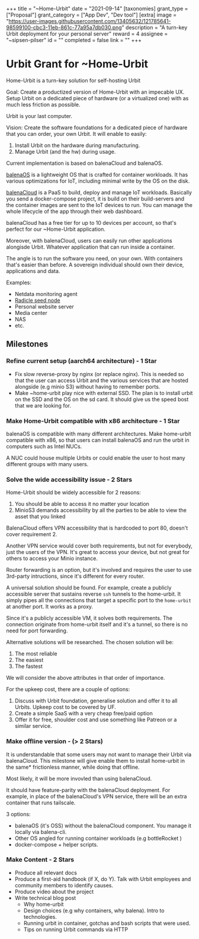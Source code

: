 +++
title = "~Home-Urbit"
date = "2021-09-14"
[taxonomies]
grant_type = ["Proposal"]
grant_category = ["App Dev", "Dev tool"]
[extra]
image = "https://user-images.githubusercontent.com/13405632/121785641-98599100-cbc3-11eb-861c-77a95a7db030.png"
description = "A turn-key Urbit deployment for your personal server"
reward = 4
assignee = "~sipsen-pilser"
id = ""
completed = false
link = ""
+++

# Urbit Grant for ~Home-Urbit

Home-Urbit is a turn-key solution for self-hosting Urbit

Goal: Create a productized version of Home-Urbit with an impecable UX. Setup Urbit on a dedicated piece of hardware (or a virtualized one) with as much less friction as possible.

Urbit is your last computer.

Vision: Create the software foundations for a dedicated piece of hardware that you can order, your own Urbit. It will enable to easily:

1. Install Urbit on the hardware during manufacturing.
2. Manage Urbit (and the hw) during usage.

Current implementation is based on balenaCloud and balenaOS.

[balenaOS](https://www.balena.io/os/?) is a lightweight OS that is crafted for container workloads. It has various optimizations for IoT, including minimal write by the OS on the disk.

[balenaCloud](https://www.balena.io/cloud/) is a PaaS to build, deploy and manage IoT workloads. Basically you send a docker-compose project, it is build on their build-servers and the container images are sent to the IoT devices to run. You can manage the whole lifecycle of the app through their web dashboard.

balenaCloud has a free tier for up to 10 devices per account, so that's perfect for our ~Home-Urbit application.

Moreover, with balenaCloud, users can easily run other applications alongisde Urbit. Whatever application that can run inside a container.

The angle is to run the software you need, on your own. With containers that's easier than before. A sovereign individual should own their device, applications and data.

Examples:

- Netdata monitoring agent
- [Radicle seed node](https://radicle.xyz/)
- Personal website server
- Media center
- NAS
- etc.

## Milestones

### Refine current setup (aarch64 architecture) - 1 Star

- Fix slow reverse-proxy by nginx (or replace nginx). This is needed so that the user can access Urbit and the various services that are hosted alongside (e.g minio S3) without having to remember ports.
- Make ~home-urbit play nice with external SSD. The plan is to install urbit on the SSD and the OS on the sd card. It should give us the speed bost that we are looking for.

### Make Home-Urbit compatible with x86 architecture - 1 Star

balenaOS is compatible with many different architectures. Make home-urbit compatible with x86, so that users can install balenaOS and run the urbit in computers such as Intel NUCs.

A NUC could house multiple Urbits or could enable the user to host many different groups with many users.

### Solve the wide accessibility issue - 2 Stars

Home-Urbit should be widely accessible for 2 reasons:

1. You should be able to access it no matter your location
2. MinioS3 demands accessibility by all the parties to be able to view the asset that you linked

BalenaCloud offers VPN accessibility that is hardcoded to port 80, doesn't cover requirement 2.

Another VPN service would cover both requirements, but not for everybody, just the users of the VPN. It's great to access your device, but not great for others to access your Minio instance.

Router forwarding is an option, but it's involved and requires the user to use 3rd-party intructions, since it's different for every router.

A universal solution should be found. For example, create a publicly accessible server that sustains reverse `ssh` tunnels to the home-urbit. It simply pipes all the connections that target a specific port to the `home-urbit` at another port. It works as a proxy.

Since it's a publicly accessible VM, it solves both requirements. The connection originate from home-urbit itself and it's a tunnel, so there is no need for port forwarding.

Alternative solutions will be researched. The chosen solution will be:

1. The most reliable
2. The easiest
3. The fastest

We will consider the above attributes in that order of importance.

For the upkeep cost, there are a couple of options:

1. Discuss with Urbit foundation, generalise solution and offer it to all Urbits. Upkeep cost to be covered by UF.
2. Create a simple SaaS with a very cheap free/paid option
3. Offer it for free, shoulder cost and use something like Patreon or a similar service.

### Make offline version - (> 2 Stars)

It is understandable that some users may not want to manage their Urbit via balenaCloud. This milestone will give enable them to install home-urbit in the same\* frictionless manner, while doing that offline.

Most likely, it will be more invovled than using balenaCloud.

It should have feature-parity with the balenaCloud deployment. For example, in place of the balenaCloud's VPN service, there will be an extra container that runs tailscale.

3 options:

- balenaOS (it's OSS) without the balenaCloud component. You manage it locally via balena-cli.
- Other OS angled for running container workloads (e.g bottleRocket )
- docker-compose + helper scripts.

### Make Content - 2 Stars

- Produce all relevant docs
- Produce a first-aid handbook (if X, do Y). Talk with Urbit employees and community members to identify causes.
- Produce video about the project
- Write technical blog post
  - Why home-urbit
  - Design choices (e.g why containers, why balena). Intro to technologies.
  - Running urbit in container, gotchas and bash scripts that were used.
  - Tips on running Urbit commands via HTTP
